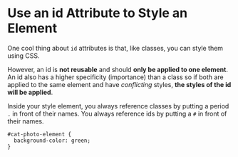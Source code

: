 # Use an id Attribute to Style an Element
One cool thing about `id` attributes is that, like classes, you can style them using CSS.

However, an id is **not reusable** and should **only be applied to one element**. An id also has a higher specificity (importance) than a class so if both are applied to the same element and have _conflicting_ styles, **the styles of the id will be applied**.

Inside your style element, you always reference classes by putting a period `.` in front of their names. You always reference ids by putting a `#` in front of their names.
```
#cat-photo-element {
  background-color: green;
}
```
